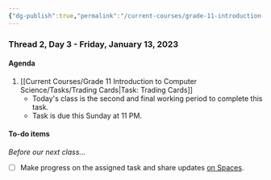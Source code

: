 ```yaml
---
{"dg-publish":true,"permalink":"/current-courses/grade-11-introduction-to-computer-science/section-1/thread-2/day-3/","dgHomeLink":false}
---
```


### Thread 2, Day 3 - Friday, January 13, 2023

#### Agenda

1. [[Current Courses/Grade 11 Introduction to Computer Science/Tasks/Trading Cards|Task: Trading Cards]]
	- Today's class is the second and final working period to complete this task.
	- Task is due this Sunday at 11 PM.
	  
#### To-do items
*Before our next class...*
- [ ] Make progress on the assigned task and share updates [on Spaces](https://ca.spacesedu.com/).